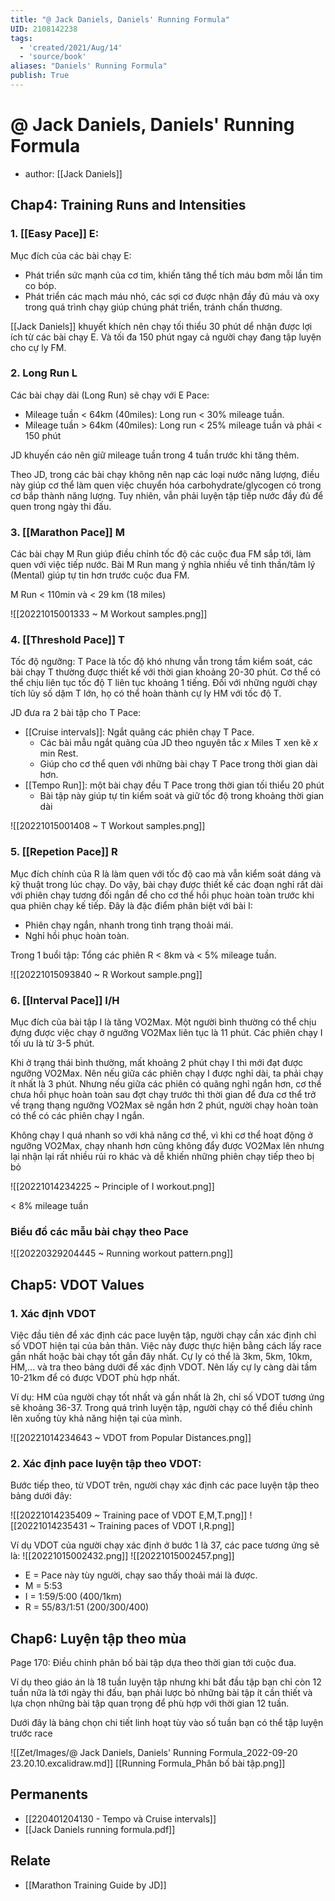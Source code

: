 ```yaml
---
title: "@ Jack Daniels, Daniels' Running Formula"
UID: 2108142238
tags:
  - 'created/2021/Aug/14'
  - 'source/book'
aliases: "Daniels' Running Formula"
publish: True
---
```

# @ Jack Daniels, Daniels' Running Formula
- author: [[Jack Daniels]]


## Chap4: Training Runs and Intensities
### 1. [[Easy Pace]] **E**: 

Mục đích của các bài chạy E:
- Phát triển sức mạnh của cơ tim, khiến tăng thể tích máu bơm mỗi lần tim co bóp.
- Phát triển các mạch máu nhỏ, các sợi cơ được nhận đầy đủ máu và oxy trong quá trình chạy giúp chúng phát triển, tránh chấn thương.

[[Jack Daniels]] khuyết khích nên chạy tối thiểu 30 phút dể nhận được lợi ích từ các bài chạy E. Và tối đa 150 phút ngay cả người chạy đang tập luyện cho cự ly FM.

### 2. Long Run **L**
Các bài chạy dài (Long Run) sẽ chạy với E Pace: 
- Mileage tuần < 64km (40miles): Long run < 30% mileage tuần.
- Mileage tuần > 64km (40miles): Long run < 25% mileage tuần và phải < 150 phút

JD khuyến cáo nên giữ mileage tuần trong 4 tuần trước khi tăng thêm.

Theo JD, trong các bài chạy không nên nạp các loại nước năng lượng, điều này giúp cơ thể làm quen việc chuyển hóa carbohydrate/glycogen có trong cơ bắp thành năng lượng. Tuy nhiên, vẫn phải luyện tập tiếp nước đầy đủ để quen trong ngày thi đấu.

### 3. [[Marathon Pace]] **M**

Các bài chạy M Run giúp điều chỉnh tốc độ các cuộc đua FM sắp tới, làm quen với việc tiếp nước. Bài M Run mang ý nghĩa nhiều về tinh thần/tâm lý (Mental) giúp tự tin hơn trước cuộc đua FM.

M Run < 110min và < 29 km (18 miles)

![[20221015001333 ~ M Workout samples.png]]

### 4. [[Threshold Pace]] **T**

Tốc độ ngưỡng: 
T Pace là tốc độ khó nhưng vẫn trong tầm kiểm soát, các bài chạy T thường được thiết kế với thời gian khoảng 20-30 phút. Cơ thể có thể chịu liên tục tốc độ T liên tục khoảng 1 tiếng. Đối với những người chạy tích lũy số dặm T lớn, họ có thể hoàn thành cự ly HM với tốc độ T.

JD đưa ra 2 bài tập cho T Pace:
- [[Cruise intervals]]: Ngắt quãng các phiên chạy T Pace.
	- Các bài mẫu ngắt quãng của JD theo nguyên tắc *x* Miles T xen kẽ  *x* min Rest.
	- Giúp cho cơ thể quen với những bài chạy T Pace trong thời gian dài hơn.
- [[Tempo Run]]: một bài chạy đều T Pace trong thời gian tối thiểu 20 phút
	- Bài tập này giúp tự tin kiểm soát và giữ tốc độ trong khoảng thời gian dài

![[20221015001408 ~ T Workout samples.png]]

### 5. [[Repetion Pace]] **R**

Mục đích chính của R là làm quen với tốc độ cao mà vẫn kiểm soát dáng và kỹ thuật trong lúc chạy. Do vậy, bài chạy được thiết kế các đoạn nghỉ rất dài với phiên chạy tương đối ngắn để cho cơ thể hồi phục hoàn toàn trước khi qua phiên chạy kế tiếp. Đây là đặc điểm phân biệt với bài I:
- Phiên chạy ngắn, nhanh trong tình trạng thoải mái.
- Nghỉ hồi phục hoàn toàn.

Trong 1 buổi tập: Tổng các phiên R < 8km và < 5% mileage tuần.

![[20221015093840 ~ R Workout sample.png]]

### 6. [[Interval Pace]] **I**/**H**
Mục đích của bài tập I là tăng VO2Max. Một người bình thường có thể chịu đựng được việc chạy ở ngưỡng VO2Max liên tục là 11 phút. Các phiên chạy I tối ưu là từ 3-5 phút.

Khi ở trạng thái bình thường, mất khoảng 2 phút chạy I thì mới đạt được ngưỡng VO2Max. Nên nếu giữa các phiên chạy I được nghỉ dài, ta phải chạy ít nhất là 3 phút. Nhưng nếu giữa các phiên có quãng nghỉ ngắn hơn, cơ thể chưa hồi phục hoàn toàn sau đợt chạy trước thì thời gian để đưa cơ thể trở về trạng thạng ngưỡng VO2Max sẽ ngắn hơn 2 phút, người chạy hoàn toàn có thể có các phiên chạy I ngắn.

Không chạy I quá nhanh so với khả năng cơ thể, vì khi cơ thể hoạt động ở ngưỡng VO2Max, chạy nhanh hơn cũng không đẩy được VO2Max lên nhưng lại nhận lại rất nhiều rủi ro khác và dễ khiến những phiên chạy tiếp theo bị bỏ

![[20221014234225 ~ Principle of I workout.png]]

< 8% mileage tuần


 ### Biểu đồ các mẫu bài chạy theo Pace
![[20220329204445 ~ Running workout pattern.png]]

## Chap5: VDOT Values

### 1. Xác định VDOT

Việc đầu tiên để xác định các pace luyện tập, người chạy cần xác định chỉ số VDOT hiện tại của bản thân. Việc này được thực hiện bằng cách lấy race gần nhất hoặc bài chạy tốt gần đây nhất. Cự ly có thể là 3km, 5km, 10km, HM,... và tra theo bảng dưới để xác định VDOT. Nên lấy cự ly càng dài tầm 10-21km để có được VDOT phù hợp nhất.

Ví dụ: HM của người chạy tốt nhất và gần nhất là 2h, chỉ số VDOT tương ứng sẽ khoảng 36-37. Trong quá trình luyện tập, người chạy có thể điều chỉnh lên xuống tùy khả năng hiện tại của mình.

![[20221014234643 ~ VDOT from Popular Distances.png]]

### 2. Xác định pace luyện tập theo VDOT:

Bước tiếp theo, từ VDOT trên, người chạy xác định các pace luyện tập theo bảng dưới đây:

![[20221014235409 ~ Training pace of VDOT E,M,T.png]]
![[20221014235431 ~ Training paces of VDOT I,R.png]]

Ví dụ VDOT của người chạy xác định ở bước 1 là 37, các pace tương ứng sẽ là:
![[20221015002432.png]]
![[20221015002457.png]]

- E  = Pace này tùy người, chạy sao thấy thoải mái là được.
- M = 5:53
- I = 1:59/5:00 (400/1km)
- R = 55/83/1:51 (200/300/400)

## Chap6: Luyện tập theo mùa
Page 170:
Điều chỉnh phân bố bài tập dựa theo thời gian tới cuộc đua. 

Ví dụ theo giáo án là 18 tuần luyện tập nhưng khi bắt đầu tập bạn chỉ còn 12 tuần nữa là tới ngày thi đấu, bạn phải lược bỏ những bài tập ít cần thiết và lựa chọn những bài tập quan trọng để phù hợp với thời gian 12 tuần.

Dưới đây là bảng chọn chi tiết linh hoạt tùy vào số tuần bạn có thể tập luyện trước race

![[Zet/Images/@ Jack Daniels, Daniels' Running Formula_2022-09-20 23.20.10.excalidraw.md]]
[[Running Formula_Phân bố bài tập.png]]

## Permanents
- [[220401204130 - Tempo và Cruise intervals]]
- [[Jack Daniels running formula.pdf]]

## Relate
- [[Marathon Training Guide by JD]]